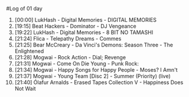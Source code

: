 #Log of 01 day

1. [00:00] LukHash - Digital Memories - DIGITAL MEMORIES
1. [19:15] Beat Hackers - Dominator - DJ Vengeance
1. [19:22] LukHash - Digital Memories - 8 BIT NO TAMASHI
1. [21:24] Flica - Telepathy Dreams - Commes
1. [21:25] Bear McCreary - Da Vinci's Demons: Season Three - The Enlightened
1. [21:28] Mogwai - Rock Action - Dial; Revenge
1. [21:31] Mogwai - Come On Die Young - Punk Rock:
1. [21:34] Mogwai - Happy Songs for Happy People - Moses? I Amn't
1. [21:37] Mogwai - Young Team [Disc 2] - Summer (Priority) (live)
1. [21:40] Ólafur Arnalds - Erased Tapes Collection V - Happiness Does Not Wait
